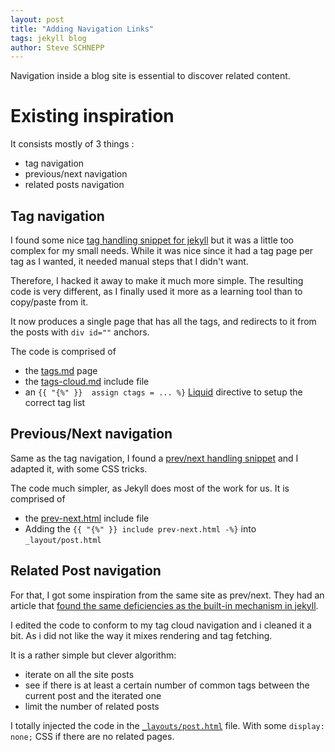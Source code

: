 ```yaml
---
layout: post
title: "Adding Navigation Links"
tags: jekyll blog
author: Steve SCHNEPP
---
```


Navigation inside a blog site is essential to discover related content.

# Existing inspiration

It consists mostly of 3 things :

* tag navigation
* previous/next navigation
* related posts navigation

## Tag navigation

I found some nice [tag handling snippet for
jekyll](https://longqian.me/2017/02/09/github-jekyll-tag/) but it was a little
too complex for my small needs.  While it was nice since it had a tag page per
tag as I wanted, it needed manual steps that I didn't want.

Therefore, I hacked it away to make it much more simple. The resulting code is
very different, as I finally used it more as a learning tool than to copy/paste
from it.

It now produces a single page that has all the tags, and redirects to it from
the posts with `div id=""` anchors.

The code is comprised of
* the [tags.md](https://github.com/steveschnepp/blog.pwkf.org/blob/master/tags.md?plain=1) page
* the [tags-cloud.md](https://github.com/steveschnepp/blog.pwkf.org/blob/master/_includes/tags-cloud.md?plain=1) include file
* an `{{ "{%" }}  assign ctags = ... %}` [Liquid](https://jekyllrb.com/docs/liquid/) directive to setup the correct tag list

## Previous/Next navigation

Same as the tag navigation, I found a [prev/next handling snippet](https://blog.webjeda.com/related-post-jekyll/) and I adapted it, with some CSS tricks.

The code much simpler, as Jekyll does most of the work for us. It is
comprised of
* the [prev-next.html](https://github.com/steveschnepp/blog.pwkf.org/blob/master/_includes/prev-next.html) include file
* Adding the `{{ "{%" }} include prev-next.html -%}` into `_layout/post.html`

## Related Post navigation

For that, I got some inspiration from the same site as prev/next. They had
an article that [found the same deficiencies as the built-in mechanism in
jekyll](https://blog.webjeda.com/jekyll-related-posts/).

I edited the code to conform to my tag cloud navigation and i cleaned it a
bit. As i did not like the way it mixes rendering and tag fetching.

It is a rather simple but clever algorithm:
* iterate on all the site posts
* see if there is at least a certain number of common tags between the
  current post and the iterated one
* limit the number of related posts


I totally injected the code in the [`_layouts/post.html`](https://github.com/steveschnepp/blog.pwkf.org/blob/cf1f46bf38774b2214df10d9c4011aed05fd16b7/_layouts/post.html#L38) file. With some
`display: none;` CSS if there are no related pages.
